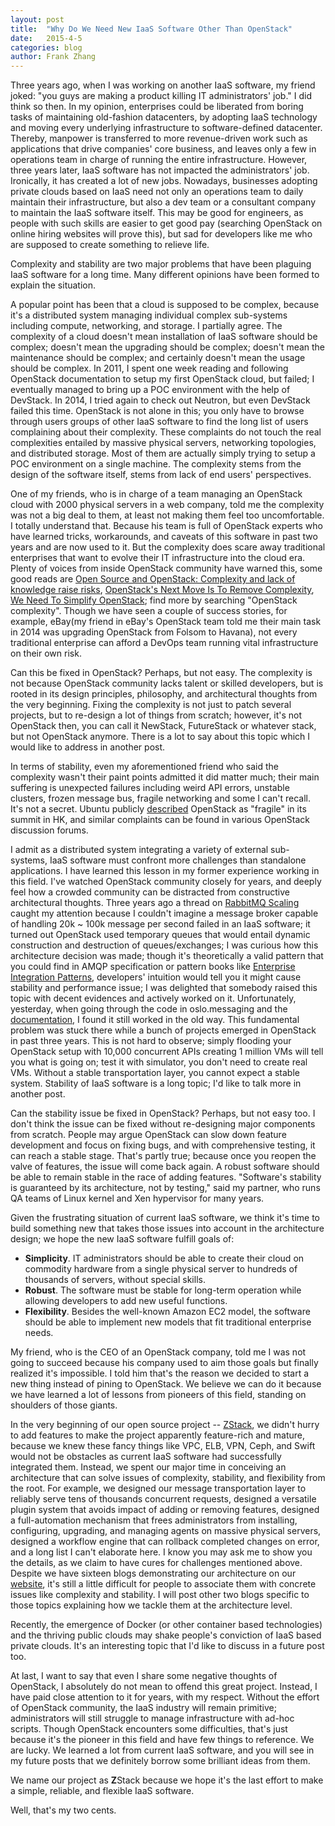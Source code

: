 ```yaml
---
layout: post
title:  "Why Do We Need New IaaS Software Other Than OpenStack"
date:   2015-4-5
categories: blog
author: Frank Zhang
---
```


Three years ago, when I was working on another IaaS software, my friend joked: "you guys are making a product
killing IT administrators' job." I did think so then. In my opinion, enterprises could
be liberated from boring tasks of maintaining old-fashion datacenters, by adopting IaaS technology and moving
every underlying infrastructure to software-defined datacenter. Thereby, manpower is transferred to more revenue-driven work such as 
applications that drive companies' core business, and leaves only a few in operations team in charge of running the entire infrastructure.
However, three years later, IaaS software has not impacted the administrators' job. Ironically, it has created a lot of new jobs.
Nowadays, businesses adopting private clouds based on IaaS need not only an operations team to daily maintain their
infrastructure, but also a dev team or a consultant company to maintain the IaaS software itself. This may be good for
engineers, as people with such skills are easier to get good pay (searching OpenStack on online hiring websites
will prove this), but sad for developers like me who are supposed to create something to relieve life.

Complexity and stability are two major problems that have been plaguing IaaS software for a long time. Many different opinions have
been formed to explain the situation.

A popular point has been that a cloud is supposed to be complex, because
it's a distributed system managing individual complex sub-systems including compute, networking, and storage. I partially agree.
The complexity of a cloud doesn't mean installation of IaaS software should be complex; doesn't mean the upgrading should be complex;
doesn't mean the maintenance should be complex; and certainly doesn't mean the usage should be complex. In 2011, I spent one week reading and
following OpenStack documentation to setup my first OpenStack cloud, but failed; I eventually managed to bring up a POC environment
with the help of DevStack. In 2014, I tried again to check out Neutron, but even DevStack failed this time.
OpenStack is not alone in this; you only have to browse through users groups of other IaaS software to find the long list of users complaining about their
complexity. These complaints do not touch the real complexities entailed by massive physical servers, networking topologies, and
distributed storage. Most of them are actually simply trying to setup a POC environment on a single machine. The complexity stems from
the design of the software itself, stems from lack of end users' perspectives.

One of my friends, who is in charge of a team managing an OpenStack cloud with 2000 physical servers in a web company, told me
the complexity was not a big deal to them, at least not making them feel too uncomfortable. I totally understand that. Because
his team is full of OpenStack experts who have learned tricks, workarounds, and caveats of this software in past two years and
are now used to it. But the complexity does scare away traditional enterprises that want to evolve their IT infrastructure into
the cloud era. Plenty of voices from inside OpenStack community have warned this, some good reads are [Open Source and OpenStack: Complexity and lack of knowledge raise risks](https://www.mirantis.com/openstack-portal/external-news/open-source-openstack-complexity-lack-knowledge-raise-risks/),
[OpenStack's Next Move Is To Remove Complexity](http://tesora.com/blog/openstacks-next-move-remove-complexity),
[We Need To Simplify OpenStack](http://www.rackspace.com/blog/we-need-to-simplify-openstack/); find more by searching
"OpenStack complexity". Though we have seen a couple of success stories,
for example, eBay(my friend in eBay's OpenStack team told me their main task in 2014 was upgrading OpenStack from Folsom to Havana), not
every traditional enterprise can afford a DevOps team running vital infrastructure on their own risk.  

Can this be fixed in OpenStack? Perhaps, but not easy. The complexity is not because OpenStack community lacks talent or skilled developers, but
is rooted in its design principles, philosophy, and architectural thoughts from the very beginning. Fixing the complexity is not just
to patch several projects, but to re-design a lot of things from scratch; however, it's not OpenStack then, you can call it NewStack,
FutureStack or whatever stack, but not OpenStack anymore. There is a lot to say about this topic which I would like to address in another
post.

In terms of stability, even my aforementioned friend who said the complexity wasn't their paint points admitted it
did matter much; their main suffering is unexpected failures including weird API errors, unstable clusters, frozen message bus,
fragile networking and some I can't recall. It's not a secret. Ubuntu publicly [described](https://plus.google.com/107021066102930532296/posts/U1sU3zEZAiQ)
OpenStack as "fragile" in its summit in HK, and similar complaints can be found in various OpenStack discussion forums.

I admit as a distributed system integrating a variety of external sub-systems, IaaS software must confront more challenges than
standalone applications. I have learned this lesson in my former experience working in this field. I've watched OpenStack
community closely for years, and deeply feel how a crowded community can be distracted from constructive architectural thoughts. Three years
ago a thread on [RabbitMQ Scaling](http://lists.openstack.org/pipermail/openstack-dev/2012-November/002730.html) caught my attention because
I couldn't imagine a message broker capable of handling 20k ~ 100k message per second failed in an IaaS software; it turned out
OpenStack used temporary queues that would entail dynamic construction and destruction of queues/exchanges; I was curious how this
architecture decision was made; though it's theoretically a valid pattern that you could find in AMQP specification or pattern books
like [Enterprise Integration Patterns](http://books.google.com/books/about/Enterprise_Integration_Patterns.html?id=qqB7nrrna_sC), developers'
intuition would tell you it might cause stability and performance issue; I was delighted that somebody raised this topic with decent
evidences and actively worked on it. Unfortunately, yesterday, when going through the code in oslo.messaging and the [documentation](http://docs.openstack.org/developer/nova/devref/rpc.html),
I found it still worked in the old way. This fundamental problem was stuck there while a bunch of projects emerged in OpenStack in
past three years. This is not hard to observe; simply flooding your OpenStack setup with 10,000 concurrent APIs creating 1 million VMs
will tell you what is going on; test it with simulator, you don't need to create real VMs. Without a stable transportation layer, you cannot
expect a stable system. Stability of IaaS software is a long topic; I'd like to talk more in another post.

Can the stability issue be fixed in OpenStack? Perhaps, but not easy too. I don't think the issue can be fixed without re-designing major components
from scratch. People may argue OpenStack can slow down feature development and focus on fixing bugs, and with comprehensive
testing, it can reach a stable stage. That's partly true; because once you reopen the valve of features, the issue will come back again.
A robust software should be able to remain stable in the race of adding features. "Software's stability is guaranteed by its architecture,
not by testing," said my partner, who runs QA teams of Linux kernel and Xen hypervisor for many years.

Given the frustrating situation of current IaaS software, we think it's time to build something new that takes those issues into
account in the architecture design; we hope the new IaaS software fulfill goals of:

* **Simplicity**. IT administrators should be able to create their cloud on commodity hardware from a single physical server to
hundreds of thousands of servers, without special skills.
* **Robust**. The software must be stable for long-term operation while allowing developers to add new useful functions. 
* **Flexibility**. Besides the well-known Amazon EC2 model, the software should be able to implement new models that fit
traditional enterprise needs. 

My friend, who is the CEO of an OpenStack company, told me I was not going to succeed because his company used to aim those goals
but finally realized it's impossible. I told him that's the reason we decided to start a new thing instead of pining to OpenStack.
We believe we can do it because we have learned a lot of lessons from pioneers of this field, standing on shoulders of those
giants.

In the very beginning of our open source project -- [ZStack](http://zstack.org), we didn't hurry to add features to make the project apparently feature-rich and
mature, because we knew these fancy things like VPC, ELB, VPN, Ceph, and Swift would not be obstacles as current IaaS software had
successfully integrated them. Instead, we spent our major time in conceiving an architecture that can solve issues of complexity,
stability, and flexibility from the root. For example, we designed our message transportation layer to reliably serve tens of thousands
concurrent requests, designed a versatile plugin system that avoids impact of adding or removing features, designed a
full-automation mechanism that frees administrators from installing, configuring, upgrading, and managing agents on massive physical
servers, designed a workflow engine that can rollback completed changes on error, and a long list I can't elaborate here. I know you
may ask me to show you the details, as we claim to have cures for challenges mentioned above. Despite we have sixteen blogs demonstrating
our architecture on our [website](http://zstack.org/blog), it's still a little difficult for people to associate them with concrete issues like
complexity and stability. I will post other two blogs specific to those topics explaining how we tackle them at the architecture level.

Recently, the emergence of Docker (or other container based technologies) and the thriving public clouds may shake people's conviction of
IaaS based private clouds. It's an interesting topic that I'd like to discuss in a future post too.

At last, I want to say that even I share some negative thoughts of OpenStack, I absolutely do not mean to offend this great project.
Instead, I have paid close attention to it for years, with my respect. Without the effort of OpenStack community, the IaaS industry will
remain primitive; administrators will still struggle to manage infrastructure with ad-hoc scripts. Though OpenStack encounters
some difficulties, that's just because it's the pioneer in this field and have few things to reference. We are lucky. We learned a lot
from current IaaS software, and you will see in my future posts that we definitely borrow some brilliant ideas from them.

We name our project as **Z**Stack because we hope it's the last effort to make a simple, reliable, and flexible IaaS software.

Well, that's my two cents.
